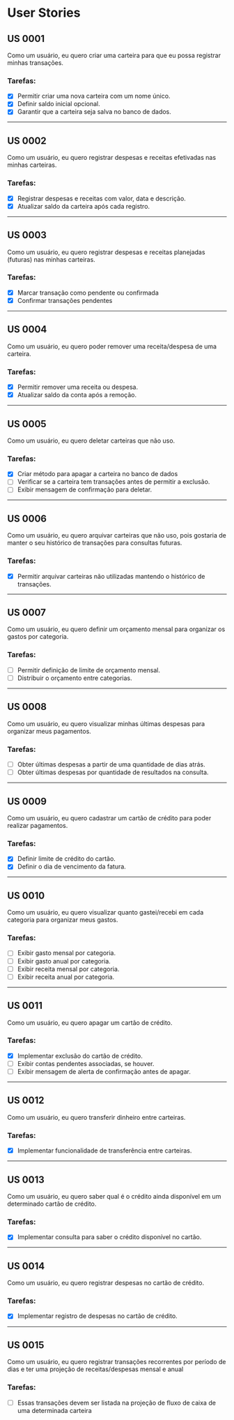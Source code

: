 # User Stories
## US 0001
Como um usuário, eu quero criar uma carteira para que eu possa registrar minhas transações.

### Tarefas:
- [X] Permitir criar uma nova carteira com um nome único.
- [x] Definir saldo inicial opcional.
- [X] Garantir que a carteira seja salva no banco de dados.

---

## US 0002
Como um usuário, eu quero registrar despesas e receitas efetivadas nas minhas carteiras.

### Tarefas:
- [X] Registrar despesas e receitas com valor, data e descrição.
- [X] Atualizar saldo da carteira após cada registro.

---

## US 0003
Como um usuário, eu quero registrar despesas e receitas planejadas (futuras) nas minhas carteiras.

### Tarefas:
- [x] Marcar transação como pendente ou confirmada
- [x] Confirmar transações pendentes

---

## US 0004
Como um usuário, eu quero poder remover uma receita/despesa de uma carteira.

### Tarefas:
- [X] Permitir remover uma receita ou despesa.
- [X] Atualizar saldo da conta após a remoção.

---

## US 0005
Como um usuário, eu quero deletar carteiras que não uso.

### Tarefas:
- [x] Criar método para apagar a carteira no banco de dados
- [ ] Verificar se a carteira tem transações antes de permitir a exclusão.
- [ ] Exibir mensagem de confirmação para deletar.

---

## US 0006
Como um usuário, eu quero arquivar carteiras que não uso, pois gostaria de manter o seu histórico de transações para consultas futuras.

### Tarefas:
- [X] Permitir arquivar carteiras não utilizadas mantendo o histórico de transações.

---

## US 0007
Como um usuário, eu quero definir um orçamento mensal para organizar os gastos por categoria.

### Tarefas:
- [ ] Permitir definição de limite de orçamento mensal.
- [ ] Distribuir o orçamento entre categorias.

---

## US 0008
Como um usuário, eu quero visualizar minhas últimas despesas para organizar meus pagamentos.

### Tarefas:
- [ ] Obter últimas despesas a partir de uma quantidade de dias atrás.
- [ ] Obter últimas despesas por quantidade de resultados na consulta.

---

## US 0009
Como um usuário, eu quero cadastrar um cartão de crédito para poder realizar pagamentos.

### Tarefas:
- [X] Definir limite de crédito do cartão.
- [X] Definir o dia de vencimento da fatura.

---

## US 0010
Como um usuário, eu quero visualizar quanto gastei/recebi em cada categoria para organizar meus gastos.

### Tarefas:
- [ ] Exibir gasto mensal por categoria.
- [ ] Exibir gasto anual por categoria.
- [ ] Exibir receita mensal por categoria.
- [ ] Exibir receita anual por categoria.

---

## US 0011
Como um usuário, eu quero apagar um cartão de crédito.

### Tarefas:
- [X] Implementar exclusão do cartão de crédito.
- [ ] Exibir contas pendentes associadas, se houver.
- [ ] Exibir mensagem de alerta de confirmação antes de apagar.

---

## US 0012
Como um usuário, eu quero transferir dinheiro entre carteiras.

### Tarefas:
- [X] Implementar funcionalidade de transferência entre carteiras.

---

## US 0013
Como um usuário, eu quero saber qual é o crédito ainda disponível em um determinado cartão de crédito.

### Tarefas:
- [X] Implementar consulta para saber o crédito disponível no cartão.

---

## US 0014
Como um usuário, eu quero registrar despesas no cartão de crédito.

### Tarefas:
- [X] Implementar registro de despesas no cartão de crédito.

---

## US 0015
Como um usuário, eu quero registrar transações recorrentes por período de dias e ter uma projeção de receitas/despesas mensal e anual

### Tarefas:
- [ ] Essas transações devem ser listada na projeção de fluxo de caixa de uma determinada carteira
